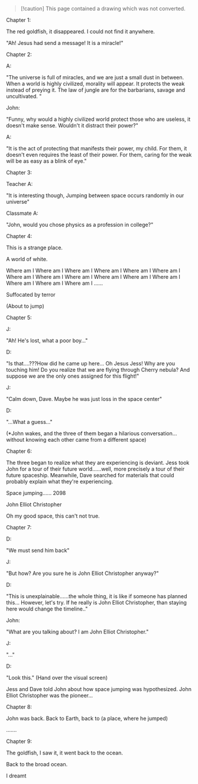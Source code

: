 > [!caution] This page contained a drawing which was not converted.   

Chapter 1:

The red goldfish, it disappeared. I could not find it anywhere.

"Ah! Jesus had send a message! It is a miracle!"

Chapter 2:

A:

"The universe is full of miracles, and we are just a small dust in between. When a world is highly civilized, morality will appear. It protects the weak instead of preying it. The law of jungle are for the barbarians, savage and uncultivated. "

  

John:

"Funny, why would a highly civilized world protect those who are useless, it doesn't make sense. Wouldn't it distract their power?"

  

A:

"It is the act of protecting that manifests their power, my child. For them, it doesn't even requires the least of their power. For them, caring for the weak will be as easy as a blink of eye."

Chapter 3:

Teacher A:

"It is interesting though, Jumping between space occurs randomly in our universe"

  

Classmate A:

"John, would you chose physics as a profession in college?"

Chapter 4:

This is a strange place.

A world of white.

Where am I Where am I Where am I Where am I Where am I Where am I Where am I Where am I Where am I Where am I Where am I Where am I Where am I Where am I Where am I ……

  

Suffocated by terror

(About to jump)

Chapter 5:

J:

"Ah! He's lost, what a poor boy…"

  

D:

"Is that….???How did he came up here… Oh Jesus Jess! Why are you touching him! Do you realize that we are flying through Cherry nebula? And suppose we are the only ones assigned for this flight!"

  

J:

"Calm down, Dave. Maybe he was just loss in the space center"

  

D:

"…What a guess…"

  
  

(*John wakes, and the three of them began a hilarious conversation…without knowing each other came from a different space)

Chapter 6:

The three began to realize what they are experiencing is deviant. Jess took John for a tour of their future world……well, more precisely a tour of their future spaceship. Meanwhile, Dave searched for materials that could probably explain what they're experiencing.

Space jumping…… 2098

John Elliot Christopher

  

Oh my good space, this can't not true.

Chapter 7:

D:

"We must send him back"

  

J:

"But how? Are you sure he is John Elliot Christopher anyway?"

  

D:

"This is unexplainable……the whole thing, it is like if someone has planned this… However, let's try. If he really is John Elliot Christopher, than staying here would change the timeline.."

  

John:

"What are you talking about? I am John Elliot Christopher."

  

J:

"…"

  

D:

"Look this." (Hand over the visual screen)

  

Jess and Dave told John about how space jumping was hypothesized. John Elliot Christopher was the pioneer…

Chapter 8:

John was back. Back to Earth, back to (a place, where he jumped)

…….

Chapter 9:

The goldfish, I saw it, it went back to the ocean.

Back to the broad ocean.

  

I dreamt